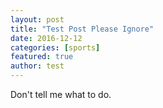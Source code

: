 ```yaml
---
layout: post
title: "Test Post Please Ignore"
date: 2016-12-12
categories: [sports]
featured: true
author: test
---
```


Don't tell me what to do.
